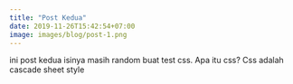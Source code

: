 ```yaml
---
title: "Post Kedua"
date: 2019-11-26T15:42:54+07:00
image: images/blog/post-1.png
---
```


ini post kedua isinya masih random buat test css. Apa itu css? Css adalah cascade sheet style
